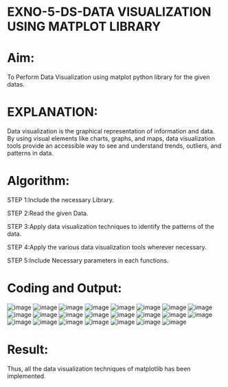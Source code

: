 # EXNO-5-DS-DATA VISUALIZATION USING MATPLOT LIBRARY

# Aim:
  To Perform Data Visualization using matplot python library for the given datas.

# EXPLANATION:
Data visualization is the graphical representation of information and data. By using visual elements like charts, graphs, and maps, data visualization tools provide an accessible way to see and understand trends, outliers, and patterns in data.

# Algorithm:
STEP 1:Include the necessary Library.

STEP 2:Read the given Data.

STEP 3:Apply data visualization techniques to identify the patterns of the data.

STEP 4:Apply the various data visualization tools wherever necessary.

STEP 5:Include Necessary parameters in each functions.

# Coding and Output:
![image](https://github.com/user-attachments/assets/9da4016a-0ffc-44ca-be8c-73f0503a60ee)
![image](https://github.com/user-attachments/assets/681a3de7-b0a7-40bd-8dc6-5227ee15041f)
![image](https://github.com/user-attachments/assets/b802fdc7-d7f6-4058-8396-d2eb9b718f47)
![image](https://github.com/user-attachments/assets/c2031029-9fea-4cc5-b721-d4a246d2dea1)
![image](https://github.com/user-attachments/assets/e4fa5425-6ce9-46e7-a4fe-ce38f2742ec2)
![image](https://github.com/user-attachments/assets/97ce6dab-dc1f-48a7-8b99-0146b35b17c7)
![image](https://github.com/user-attachments/assets/6ce68373-fe63-4ec7-af9f-d26f315fcc38)
![image](https://github.com/user-attachments/assets/9b539300-d91c-47c5-a9de-5ef732d6869b)
![image](https://github.com/user-attachments/assets/13764e67-612b-4c22-8e68-ec9abc29cda4)
![image](https://github.com/user-attachments/assets/47b0557c-d16e-4008-a414-e388d92d68f5)
![image](https://github.com/user-attachments/assets/8f0bdf5e-2ef6-44cf-88ad-2e10d41d8d45)
![image](https://github.com/user-attachments/assets/dc74def1-7c23-447b-927d-afe1771fdb36)
![image](https://github.com/user-attachments/assets/8902b501-e288-4695-9279-55d8659b37b7)
![image](https://github.com/user-attachments/assets/93dc8538-3833-46b0-8186-de0450922383)
![image](https://github.com/user-attachments/assets/266f72b3-a833-409f-96ed-1ed0567414b1)
![image](https://github.com/user-attachments/assets/45f8b38c-03c4-4bc3-adab-19e1aaee6170)
![image](https://github.com/user-attachments/assets/e8a994e8-1a3e-4cac-a8de-1426c2005f7d)
![image](https://github.com/user-attachments/assets/67edb2fe-7add-4be6-9657-93f22282cfcc)
![image](https://github.com/user-attachments/assets/8a4eac65-c111-49b7-96a6-24af33314d2b)
![image](https://github.com/user-attachments/assets/330246d0-a3f2-4e5e-9247-8a12ee96b371)
![image](https://github.com/user-attachments/assets/eebd36ba-4602-4c58-b2d6-298b87c482a6)
![image](https://github.com/user-attachments/assets/4c2359a0-0198-4f37-8c29-054f57b41981)
![image](https://github.com/user-attachments/assets/e4682b97-52f4-48a1-bdbf-f62061e00c50)

# Result:
Thus, all the data visualization techniques of matplotlib has been implemented.
